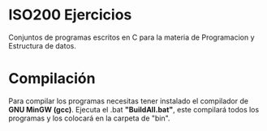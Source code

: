 # ISO200 Ejercicios
Conjuntos de programas escritos en C para la materia de Programacion y Estructura de datos.

# Compilación
Para compilar los programas necesitas tener instalado el compilador de **GNU MinGW (gcc)**.
Ejecuta el .bat **"BuildAll.bat"**, este compilará todos los programas y los colocará en la carpeta de "bin".
